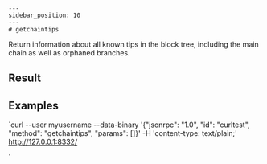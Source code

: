 
    ---
    sidebar_position: 10
    ---
    # getchaintips

Return information about all known tips in the block tree, including the main chain as well as orphaned branches.

## Result

## Examples

`curl --user myusername --data-binary '{"jsonrpc": "1.0", "id": "curltest", "method": "getchaintips", "params": []}' -H 'content-type: text/plain;' http://127.0.0.1:8332/

`